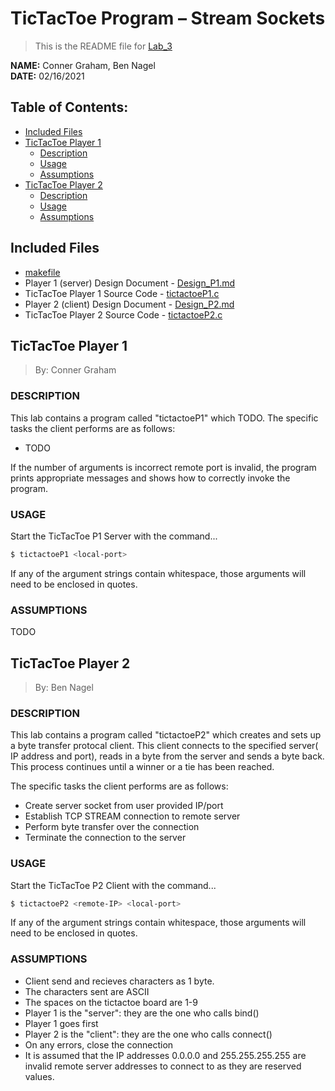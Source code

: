 # TicTacToe Program – Stream Sockets
> This is the README file for [Lab_3](https://osu.instructure.com/courses/97443/files/27903217/download?download_frd=1)

**NAME:** Conner Graham, Ben Nagel  
**DATE:** 02/16/2021

## Table of Contents:
- [Included Files](#included-files)
- [TicTacToe Player 1](#tictactoe-player-1)
  - [Description](#description-p1)
  - [Usage](#usage-p1)
  - [Assumptions](#assumptions-p1)
- [TicTacToe Player 2](#tictactoe-player-2)
  - [Description](#description-p2)
  - [Usage](#usage-p2)
  - [Assumptions](#assumptions-p2)

## Included Files
- [makefile](https://github.com/CSE-5462-Spring-2021/assignment3-conner-n-ben/blob/master/makefile)
- Player 1 (server) Design Document - [Design_P1.md](https://github.com/CSE-5462-Spring-2021/assignment3-conner-n-ben/blob/master/Design_P1.md)
- TicTacToe Player 1 Source Code - [tictactoeP1.c](https://github.com/CSE-5462-Spring-2021/assignment3-conner-n-ben/blob/master/tictactoeP1.c)
- Player 2 (client) Design Document - [Design_P2.md](https://github.com/CSE-5462-Spring-2021/assignment3-conner-n-ben/blob/master/Design_P2.md)
- TicTacToe Player 2 Source Code - [tictactoeP2.c](https://github.com/CSE-5462-Spring-2021/assignment3-conner-n-ben/blob/master/tictactoeP2.c)

## TicTacToe Player 1
> By: Conner Graham

### DESCRIPTION <a name="description-p1"></a>
This lab contains a program called "tictactoeP1" which TODO.
The specific tasks the client performs are as follows:
- TODO

If the number of arguments is incorrect remote port is
invalid, the program prints appropriate messages and
shows how to correctly invoke the program. 

### USAGE <a name="usage-p1"></a>
Start the TicTacToe P1 Server with the command...
```sh
$ tictactoeP1 <local-port>
```

If any of the argument strings contain whitespace, those
arguments will need to be enclosed in quotes.

### ASSUMPTIONS <a name="assumptions-p1"></a>
TODO

## TicTacToe Player 2
> By: Ben Nagel

### DESCRIPTION <a name="description-p2"></a>
This lab contains a program called "tictactoeP2" which creates and sets up a byte transfer protocal client. This client connects to the specified server( IP address and port), reads in a byte from the server and sends a byte back. This process continues until a winner or a tie has been reached.

The specific tasks the client performs are as
follows:
- Create server socket from user provided IP/port
- Establish TCP STREAM connection to remote server
- Perform byte transfer over the connection
- Terminate the connection to the server

### USAGE <a name="usage-p2"></a>
Start the TicTacToe P2 Client with the command...
```sh
$ tictactoeP2 <remote-IP> <local-port>
```

If any of the argument strings contain whitespace, those
arguments will need to be enclosed in quotes.

### ASSUMPTIONS <a name="assumptions-p2"></a>
- Client send and recieves characters as 1 byte.
- The characters sent are ASCII 
- The spaces on the tictactoe board are 1-9
- Player 1 is the "server": they are the one who calls bind()   
- Player 1 goes first
- Player 2 is the "client": they are the one who calls connect() 
- On any errors, close the connection 
- It is assumed that the IP addresses 0.0.0.0 and 255.255.255.255 are invalid remote server addresses to connect to as they are reserved values.

